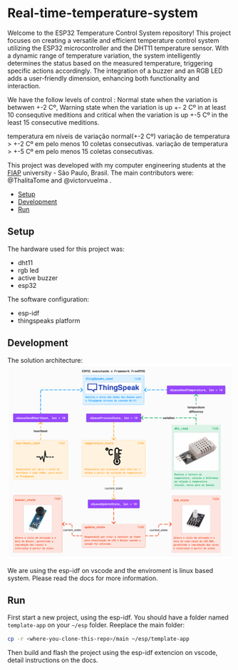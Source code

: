 # Real-time-temperature-system
Welcome to the ESP32 Temperature Control System repository! This project focuses on creating a versatile and efficient temperature control system utilizing the ESP32 microcontroller and the DHT11 temperature sensor. With a dynamic range of temperature variation, the system intelligently determines the status based on the measured temperature, triggering specific actions accordingly. The integration of a buzzer and an RGB LED adds a user-friendly dimension, enhancing both functionality and interaction.

We have the follow levels of control : Normal state when the variation is betwwen +-2 Cº, Warning state when the variation is up +- 2 Cº in at least 10 consequtive meditions and critical when the variation is up +-5 Cº in the least 15 consecutive meditions.

temperatura em níveis de variação normal(+-2 Cº)
variação de temperatura > +-2 Cº em pelo menos 10 coletas consecutivas.
variação de temperatura > +-5 Cº em pelo menos 15 coletas consecutivas.

This project was developed  with my computer engineering students at the [FIAP](https://www.fiap.com.br/) university - São Paulo, Brasil. The main contributors were: @ThalitaTome  and @victorvuelma .

- [Setup](#setup)
- [Development](#development)
- [Run](#contribution-guide)

## Setup

The hardware used for this project was:
- dht11
- rgb led
- active buzzer
- esp32

The software configuration:

- esp-idf
- thingspeaks platform

## Development

The solution architecture:
![iot-architecture](docs/arquitectura_realtimesystem.png)

We are using the esp-idf on vscode and the enviroment is linux based system. Please read the docs for more information.

## Run

First start a new project, using the esp-idf. You should have a folder named `template-app` on your `~/esp` folder.
Reeplace the main folder:

```sh
cp -r <where-you-clone-this-repo>/main ~/esp/template-app
```

Then build and flash the project using the esp-idf extencion on vscode, detail instructions on the docs.
